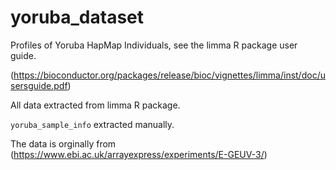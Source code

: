 # yoruba_dataset

Profiles of Yoruba HapMap Individuals, see the limma R package user guide.

(https://bioconductor.org/packages/release/bioc/vignettes/limma/inst/doc/usersguide.pdf)

All data extracted from limma R package.

`yoruba_sample_info` extracted manually.


The data is orginally from 
(https://www.ebi.ac.uk/arrayexpress/experiments/E-GEUV-3/)
